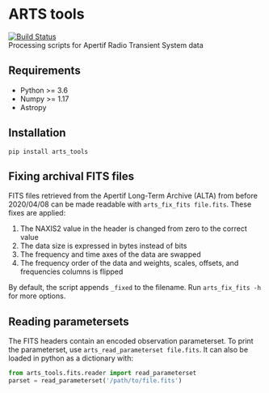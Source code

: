 # ARTS tools
[![Build Status](https://travis-ci.com/loostrum/arts_tools.svg?branch=master)](https://travis-ci.com/loostrum/arts_tools)  
Processing scripts for Apertif Radio Transient System data

## Requirements
* Python >= 3.6
* Numpy >= 1.17
* Astropy

## Installation
`pip install arts_tools`

## Fixing archival FITS files
FITS files retrieved from the Apertif Long-Term Archive (ALTA) from before 2020/04/08 can be made readable with `arts_fix_fits file.fits`. These fixes are applied:
1. The NAXIS2 value in the header is changed from zero to the correct value
2. The data size is expressed in bytes instead of bits
2. The frequency and time axes of the data are swapped
3. The frequency order of the data and weights, scales, offsets, and frequencies columns is flipped

By default, the script appends `_fixed` to the filename. Run `arts_fix_fits -h` for more options.

## Reading parametersets
The FITS headers contain an encoded observation parameterset. To print the parameterset, use `arts_read_parameterset file.fits`. It can also be loaded in python as a dictionary with:
```python
from arts_tools.fits.reader import read_parameterset
parset = read_parameterset('/path/to/file.fits')
```
